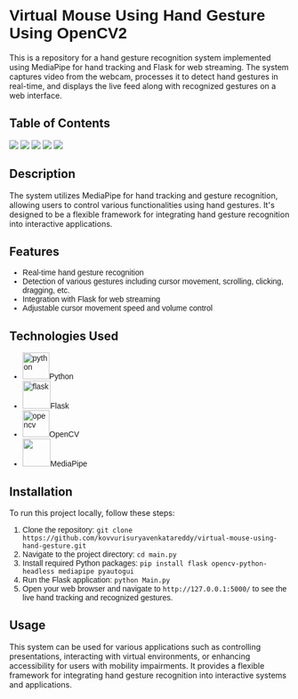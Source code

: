 <!DOCTYPE html>
<html lang="en">
<head>
<link rel="preconnect" href="https://fonts.googleapis.com">
<link rel="preconnect" href="https://fonts.gstatic.com" crossorigin>
<link href="https://fonts.googleapis.com/css2?family=Rubik+Scribble&family=Syne:wght@400..800&display=swap" rel="stylesheet">
<link rel="preconnect" href="https://fonts.googleapis.com">
<link rel="preconnect" href="https://fonts.gstatic.com" crossorigin>
<link href="https://fonts.googleapis.com/css2?family=Outfit:wght@100..900&family=Rubik+Scribble&family=Syne:wght@400..800&display=swap" rel="stylesheet">
<meta charset="UTF-8">
<meta name="viewport" content="width=device-width, initial-scale=1.0">
    
</head>
<body>

<h1 style="font-family: 'Outfit', sans-serif;">Virtual Mouse Using Hand Gesture Using OpenCV2</h1>

<p>This is a repository for a hand gesture recognition system implemented using MediaPipe for hand tracking and Flask for web streaming. The system captures video from the webcam, processes it to detect hand gestures in real-time, and displays the live feed along with recognized gestures on a web interface.</p>

<h2>Table of Contents</h2>

<a href="#description"><img src="https://placehold.it/150x50/ffbe0b/fff?text=Description"></a>
<a href="#features"><img src="https://placehold.it/150x50/fb5607/fff?text=Features"></a>
<a href="#technologies-used"><img src="https://placehold.it/150x50/ff006e/fff?text=Technologies_Used"></a>
<a href="#installation"><img src="https://placehold.it/150x50/8338ec/fff?text=Installation"></a>
<a href="#usage"><img src="https://placehold.it/150x50/3a86ff/fff?text=Usage"></a>


<h2 id="description">Description</h2>

<p>The system utilizes MediaPipe for hand tracking and gesture recognition, allowing users to control various functionalities using hand gestures. It's designed to be a flexible framework for integrating hand gesture recognition into interactive applications.</p>

<h2 id="features">Features</h2>

<ul>
  <li style="font-family: 'Outfit', sans-serif;">Real-time hand gesture recognition</li>
  <li style="font-family: 'Outfit', sans-serif;">Detection of various gestures including cursor movement, scrolling, clicking, dragging, etc.</li>
  <li style="font-family: 'Outfit', sans-serif;">Integration with Flask for web streaming</li>
  <li style="font-family: 'Outfit', sans-serif;">Adjustable cursor movement speed and volume control</li>
</ul>

<h2 id="technologies-used">Technologies Used</h2>

<ul>
  <li style="font-family: 'Outfit', sans-serif;"><img width="48" height="48" src="https://img.icons8.com/fluency/48/python.png" alt="python"/>Python</li>
  <li style="font-family: 'Outfit', sans-serif;"><img width="50" height="50" src="https://img.icons8.com/ios-filled/50/ffffff/flask.png" alt="flask"/>Flask</li>
  <li style="font-family: 'Outfit', sans-serif;"><img width="48" height="48" src="https://img.icons8.com/color/48/000000/opencv.png" alt="opencv"/>OpenCV</li>
  <li style="font-family: 'Outfit', sans-serif;"><img src="https://encrypted-tbn0.gstatic.com/images?q=tbn:ANd9GcSLo4FAzwl7u7_1Ou16G_T421GjEwgcF61-fxOXh26F-SB_yrADoZRC6H_r-xwogH2V84I&usqp=CAU" width="50" height="50">MediaPipe</li>
</ul>

<h2 id="installation">Installation</h2>

<p>To run this project locally, follow these steps:</p>

<ol>
  <li style="font-family: 'Outfit', sans-serif;">Clone the repository: <code>git clone https://github.com/kovvurisuryavenkatareddy/virtual-mouse-using-hand-gesture.git</code></li>
  <li style="font-family: 'Outfit', sans-serif;">Navigate to the project directory: <code>cd main.py</code></li>
  <li style="font-family: 'Outfit', sans-serif;">Install required Python packages: <code>pip install flask opencv-python-headless mediapipe pyautogui</code></li>
  <li style="font-family: 'Outfit', sans-serif;">Run the Flask application: <code>python Main.py</code></li>
  <li style="font-family: 'Outfit', sans-serif;">Open your web browser and navigate to <code>http://127.0.0.1:5000/</code> to see the live hand tracking and recognized gestures.</li>
</ol>

<h2 id="usage">Usage</h2>

<p>This system can be used for various applications such as controlling presentations, interacting with virtual environments, or enhancing accessibility for users with mobility impairments. It provides a flexible framework for integrating hand gesture recognition into interactive systems and applications.</p>

</body>
</html>

